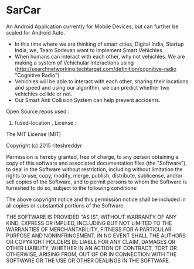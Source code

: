 # SarCar
An Android Application currently for Mobile Devices, but can further be scaled for Android Auto.
* In this time where we are thinking of smart cities, Digital India, Startup India, we, Team Sodevan want to implement Smart Vehichles.
* When humans can interact with each other, why not vehichles. We are making a system of Vehichular Interactions using (http://searchnetworking.techtarget.com/definition/cognitive-radio "Cognitive Radio")
* Vehichles will be able to interact with each other, sharing their locations and speed and using our algorithm, we can predict whether two vehichles collide or not.
* Our Smart Anti Collision System can help prevent accidents.


Open Source repos used :
1) fused-location , License :

The MIT License (MIT)

Copyright (c) 2015 riteshreddyr

Permission is hereby granted, free of charge, to any person obtaining a copy
of this software and associated documentation files (the "Software"), to deal
in the Software without restriction, including without limitation the rights
to use, copy, modify, merge, publish, distribute, sublicense, and/or sell
copies of the Software, and to permit persons to whom the Software is
furnished to do so, subject to the following conditions:

The above copyright notice and this permission notice shall be included in all
copies or substantial portions of the Software.

THE SOFTWARE IS PROVIDED "AS IS", WITHOUT WARRANTY OF ANY KIND, EXPRESS OR
IMPLIED, INCLUDING BUT NOT LIMITED TO THE WARRANTIES OF MERCHANTABILITY,
FITNESS FOR A PARTICULAR PURPOSE AND NONINFRINGEMENT. IN NO EVENT SHALL THE
AUTHORS OR COPYRIGHT HOLDERS BE LIABLE FOR ANY CLAIM, DAMAGES OR OTHER
LIABILITY, WHETHER IN AN ACTION OF CONTRACT, TORT OR OTHERWISE, ARISING FROM,
OUT OF OR IN CONNECTION WITH THE SOFTWARE OR THE USE OR OTHER DEALINGS IN THE
SOFTWARE.

